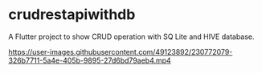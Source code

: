 # crudrestapiwithdb

A Flutter project to show CRUD operation with SQ Lite and HIVE database.



https://user-images.githubusercontent.com/49123892/230772079-326b7711-5a4e-405b-9895-27d6bd79aeb4.mp4

